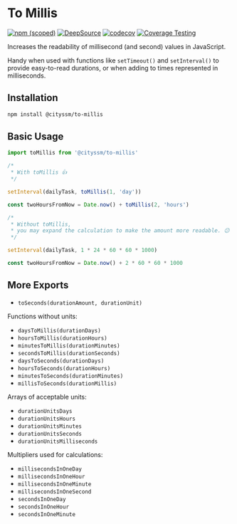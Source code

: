# To Millis

[![npm (scoped)](https://img.shields.io/npm/v/%40cityssm/to-millis)](https://www.npmjs.com/package/@cityssm/to-millis)
[![DeepSource](https://app.deepsource.com/gh/cityssm/node-to-millis.svg/?label=active+issues&show_trend=true&token=vdC-xiKDTyi_oc8iVTIQMGG3)](https://app.deepsource.com/gh/cityssm/node-to-millis/)
[![codecov](https://codecov.io/gh/cityssm/node-to-millis/graph/badge.svg?token=TT03DLHCEQ)](https://codecov.io/gh/cityssm/node-to-millis)
[![Coverage Testing](https://github.com/cityssm/node-to-millis/actions/workflows/coverage.yml/badge.svg)](https://github.com/cityssm/node-to-millis/actions/workflows/coverage.yml)

Increases the readability of millisecond (and second) values in JavaScript.

Handy when used with functions like `setTimeout()` and `setInterval()` to provide easy-to-read durations,
or when adding to times represented in milliseconds.

## Installation

```sh
npm install @cityssm/to-millis
```

## Basic Usage

```javascript
import toMillis from '@cityssm/to-millis'

/*
 * With toMillis 👍
 */

setInterval(dailyTask, toMillis(1, 'day'))

const twoHoursFromNow = Date.now() + toMillis(2, 'hours')

/*
 * Without toMillis,
 * you may expand the calculation to make the amount more readable. 😕
 */

setInterval(dailyTask, 1 * 24 * 60 * 60 * 1000)

const twoHoursFromNow = Date.now() + 2 * 60 * 60 * 1000
```

## More Exports

- `toSeconds(durationAmount, durationUnit)`

Functions without units:

- `daysToMillis(durationDays)`
- `hoursToMillis(durationHours)`
- `minutesToMillis(durationMinutes)`
- `secondsToMillis(durationSeconds)`
- `daysToSeconds(durationDays)`
- `hoursToSeconds(durationHours)`
- `minutesToSeconds(durationMinutes)`
- `millisToSeconds(durationMillis)`

Arrays of acceptable units:

- `durationUnitsDays`
- `durationUnitsHours`
- `durationUnitsMinutes`
- `durationUnitsSeconds`
- `durationUnitsMilliseconds`

Multipliers used for calculations:

- `millisecondsInOneDay`
- `millisecondsInOneHour`
- `millisecondsInOneMinute`
- `millisecondsInOneSecond`
- `secondsInOneDay`
- `secondsInOneHour`
- `secondsInOneMinute`
